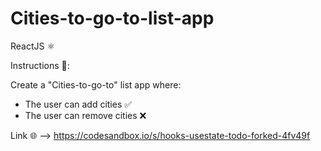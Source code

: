 # Cities-to-go-to-list-app
ReactJS ⚛️

Instructions 📄:

Create a "Cities-to-go-to" list app where:
- The user can add cities ✅
- The user can remove cities ❌

Link 🌐 --> https://codesandbox.io/s/hooks-usestate-todo-forked-4fv49f
